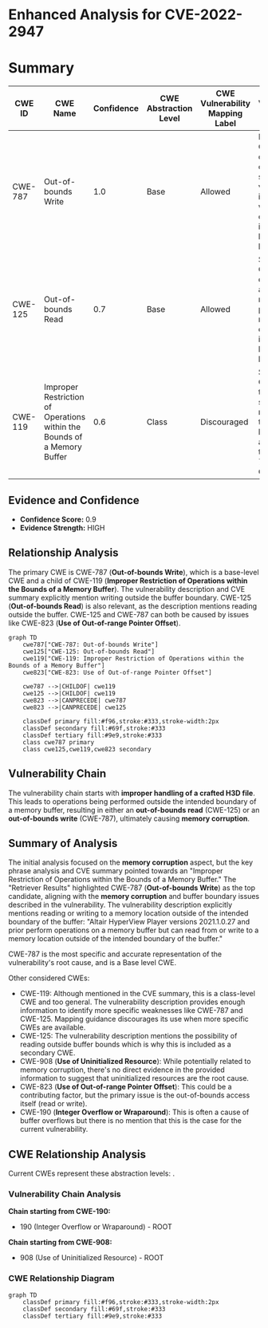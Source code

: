 # Enhanced Analysis for CVE-2022-2947

# Summary
| CWE ID | CWE Name | Confidence | CWE Abstraction Level | CWE Vulnerability Mapping Label | CWE-Vulnerability Mapping Notes |
|---|---|---|---|---|---|
| CWE-787 | Out-of-bounds Write | 1.0 | Base | Allowed | Primary CWE. The description clearly states the vulnerability involves writing outside the intended buffer boundary. |
| CWE-125 | Out-of-bounds Read | 0.7 | Base | Allowed | Secondary CWE. The description also mentions the potential for reading outside the intended buffer boundary. |
| CWE-119 | Improper Restriction of Operations within the Bounds of a Memory Buffer | 0.6 | Class | Discouraged | Secondary CWE. While the CVE summary mentions this, it's a higher-level abstraction than CWE-787 and CWE-125. |

## Evidence and Confidence

*   **Confidence Score:** 0.9
*   **Evidence Strength:** HIGH

## Relationship Analysis
The primary CWE is CWE-787 (**Out-of-bounds Write**), which is a base-level CWE and a child of CWE-119 (**Improper Restriction of Operations within the Bounds of a Memory Buffer**). The vulnerability description and CVE summary explicitly mention writing outside the buffer boundary. CWE-125 (**Out-of-bounds Read**) is also relevant, as the description mentions reading outside the buffer. CWE-125 and CWE-787 can both be caused by issues like CWE-823 (**Use of Out-of-range Pointer Offset**).

```mermaid
graph TD
    cwe787["CWE-787: Out-of-bounds Write"]
    cwe125["CWE-125: Out-of-bounds Read"]
    cwe119["CWE-119: Improper Restriction of Operations within the Bounds of a Memory Buffer"]
    cwe823["CWE-823: Use of Out-of-range Pointer Offset"]
    
    cwe787 -->|CHILDOF| cwe119
    cwe125 -->|CHILDOF| cwe119
    cwe823 -->|CANPRECEDE| cwe787
    cwe823 -->|CANPRECEDE| cwe125
    
    classDef primary fill:#f96,stroke:#333,stroke-width:2px
    classDef secondary fill:#69f,stroke:#333
    classDef tertiary fill:#9e9,stroke:#333
    class cwe787 primary
    class cwe125,cwe119,cwe823 secondary
```

## Vulnerability Chain
The vulnerability chain starts with **improper handling of a crafted H3D file**. This leads to operations being performed outside the intended boundary of a memory buffer, resulting in either an **out-of-bounds read** (CWE-125) or an **out-of-bounds write** (CWE-787), ultimately causing **memory corruption**.

## Summary of Analysis
The initial analysis focused on the **memory corruption** aspect, but the key phrase analysis and CVE summary pointed towards an "Improper Restriction of Operations within the Bounds of a Memory Buffer." The "Retriever Results" highlighted CWE-787 (**Out-of-bounds Write**) as the top candidate, aligning with the **memory corruption** and buffer boundary issues described in the vulnerability. The vulnerability description explicitly mentions reading or writing to a memory location outside of the intended boundary of the buffer: "Altair HyperView Player versions 2021.1.0.27 and prior perform operations on a memory buffer but can read from or write to a memory location outside of the intended boundary of the buffer."

CWE-787 is the most specific and accurate representation of the vulnerability's root cause, and is a Base level CWE.

Other considered CWEs:

*   CWE-119: Although mentioned in the CVE summary, this is a class-level CWE and too general. The vulnerability description provides enough information to identify more specific weaknesses like CWE-787 and CWE-125. Mapping guidance discourages its use when more specific CWEs are available.
*   CWE-125: The vulnerability description mentions the possibility of reading outside buffer bounds which is why this is included as a secondary CWE.
*   CWE-908 (**Use of Uninitialized Resource**): While potentially related to memory corruption, there's no direct evidence in the provided information to suggest that uninitialized resources are the root cause.
*   CWE-823 (**Use of Out-of-range Pointer Offset**): This could be a contributing factor, but the primary issue is the out-of-bounds access itself (read or write).
* CWE-190 (**Integer Overflow or Wraparound**): This is often a cause of buffer overflows but there is no mention that this is the case for the current vulnerability.


## CWE Relationship Analysis

Current CWEs represent these abstraction levels: .


### Vulnerability Chain Analysis

**Chain starting from CWE-190:**
- 190 (Integer Overflow or Wraparound) - ROOT


**Chain starting from CWE-908:**
- 908 (Use of Uninitialized Resource) - ROOT



### CWE Relationship Diagram

```mermaid
graph TD
    classDef primary fill:#f96,stroke:#333,stroke-width:2px
    classDef secondary fill:#69f,stroke:#333
    classDef tertiary fill:#9e9,stroke:#333
```